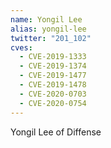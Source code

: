 ```yaml
---
name: Yongil Lee
alias: yongil-lee
twitter: "201_102"
cves:
  - CVE-2019-1333
  - CVE-2019-1374
  - CVE-2019-1477
  - CVE-2019-1478
  - CVE-2020-0703
  - CVE-2020-0754
---
```

Yongil Lee of Diffense
